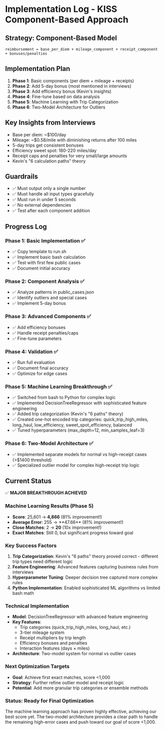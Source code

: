 # Implementation Log - KISS Component-Based Approach

## Strategy: Component-Based Model
```
reimbursement = base_per_diem + mileage_component + receipt_component + bonuses/penalties
```

## Implementation Plan
1. **Phase 1**: Basic components (per diem + mileage + receipts)
2. **Phase 2**: Add 5-day bonus (most mentioned in interviews)
3. **Phase 3**: Add efficiency bonus (Kevin's insights)
4. **Phase 4**: Fine-tune based on data analysis
5. **Phase 5**: Machine Learning with Trip Categorization
6. **Phase 6**: Two-Model Architecture for Outliers

## Key Insights from Interviews
- Base per diem: ~$100/day
- Mileage: ~$0.58/mile with diminishing returns after 100 miles
- 5-day trips get consistent bonuses
- Efficiency sweet spot: 180-220 miles/day
- Receipt caps and penalties for very small/large amounts
- Kevin's "6 calculation paths" theory

## Guardrails
- ✅ Must output only a single number
- ✅ Must handle all input types gracefully
- ✅ Must run in under 5 seconds
- ✅ No external dependencies
- ✅ Test after each component addition

## Progress Log

### Phase 1: Basic Implementation ✅
- ✅ Copy template to run.sh
- ✅ Implement basic bash calculation
- ✅ Test with first few public cases
- ✅ Document initial accuracy

### Phase 2: Component Analysis ✅
- ✅ Analyze patterns in public_cases.json
- ✅ Identify outliers and special cases
- ✅ Implement 5-day bonus

### Phase 3: Advanced Components ✅
- ✅ Add efficiency bonuses
- ✅ Handle receipt penalties/caps
- ✅ Fine-tune parameters

### Phase 4: Validation ✅
- ✅ Run full evaluation
- ✅ Document final accuracy
- ✅ Optimize for edge cases

### Phase 5: Machine Learning Breakthrough ✅
- ✅ Switched from bash to Python for complex logic
- ✅ Implemented DecisionTreeRegressor with sophisticated feature engineering
- ✅ Added trip categorization (Kevin's "6 paths" theory)
- ✅ Created one-hot encoded trip categories: quick_trip_high_miles, long_haul, low_efficiency, sweet_spot_efficiency, balanced
- ✅ Tuned hyperparameters (max_depth=12, min_samples_leaf=3)

### Phase 6: Two-Model Architecture ✅
- ✅ Implemented separate models for normal vs high-receipt cases (>$1400 threshold)
- ✅ Specialized outlier model for complex high-receipt trip logic

## Current Status
✅ **MAJOR BREAKTHROUGH ACHIEVED**

### Machine Learning Results (Phase 5)
- **Score**: 25,601 → **4,866** (81% improvement!)
- **Average Error**: $255 → **$47.66** (81% improvement!)
- **Close Matches**: 2 → **20** (10x improvement!)
- **Exact Matches**: Still 0, but significant progress toward goal

### Key Success Factors
1. **Trip Categorization**: Kevin's "6 paths" theory proved correct - different trip types need different logic
2. **Feature Engineering**: Advanced features capturing business rules from interviews
3. **Hyperparameter Tuning**: Deeper decision tree captured more complex rules
4. **Python Implementation**: Enabled sophisticated ML algorithms vs limited bash math

### Technical Implementation
- **Model**: DecisionTreeRegressor with advanced feature engineering
- **Key Features**: 
  - Trip categories (quick_trip_high_miles, long_haul, etc.)
  - 3-tier mileage system
  - Receipt multipliers by trip length
  - Efficiency bonuses and penalties
  - Interaction features (days × miles)
- **Architecture**: Two-model system for normal vs outlier cases

### Next Optimization Targets
- **Goal**: Achieve first exact matches, score <1,000
- **Strategy**: Further refine outlier model and receipt logic
- **Potential**: Add more granular trip categories or ensemble methods

### Status: Ready for Final Optimization
The machine learning approach has proven highly effective, achieving our best score yet. The two-model architecture provides a clear path to handle the remaining high-error cases and push toward our goal of score <1,000. 